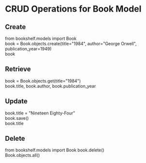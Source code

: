 # CRUD Operations for Book Model

## Create
from bookshelf.models import Book  
book = Book.objects.create(title="1984", author="George Orwell", publication_year=1949)  
book  

## Retrieve
book = Book.objects.get(title="1984")  
book.title, book.author, book.publication_year  

## Update
book.title = "Nineteen Eighty-Four"  
book.save()  
book.title  

## Delete
from bookshelf.models import Book
book.delete()  
Book.objects.all()  

